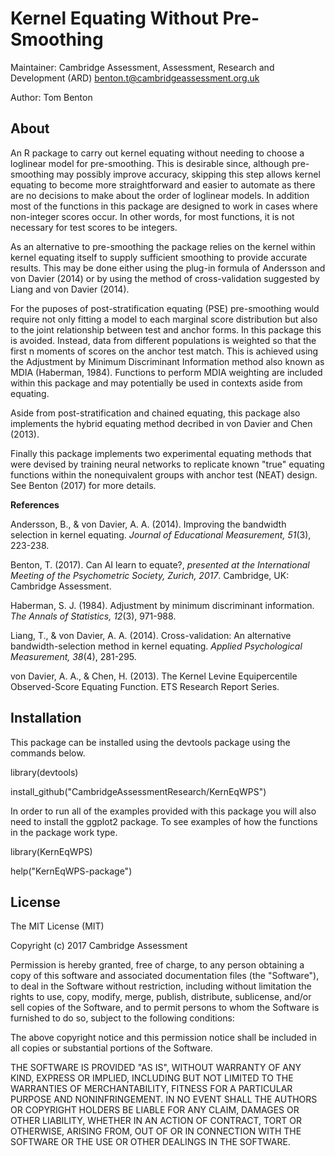 # Kernel Equating Without Pre-Smoothing

Maintainer: Cambridge Assessment, Assessment, Research and Development (ARD) <benton.t@cambridgeassessment.org.uk>

Author: Tom Benton

## About

An R package to carry out kernel equating without needing to choose a loglinear model for pre-smoothing.
This is desirable since, although pre-smoothing may possibly improve accuracy, skipping this step allows kernel equating to become 
more straightforward and easier to automate as there are no decisions to make about the order of loglinear models.
In addition most of the functions in this package are designed to work in cases where non-integer scores occur.
In other words, for most functions, it is not necessary for test scores to be integers.

As an alternative to pre-smoothing the package relies on the kernel within kernel equating itself to supply sufficient smoothing 
to provide accurate results.
This may be done either using the plug-in formula of Andersson and von Davier (2014) or by using the method of cross-validation suggested
by Liang and von Davier (2014).

For the puposes of post-stratification equating (PSE) pre-smoothing would require not only fitting a model to each marginal score
distribution but also to the joint relationship between test and anchor forms. In this package this is avoided.
Instead, data from different populations is weighted so that the first n moments of scores on the anchor test match.
This is achieved using the Adjustment by Minimum Discriminant Information method also known as MDIA (Haberman, 1984).
Functions to perform MDIA weighting are included within this package and may potentially be used in contexts aside from equating.

Aside from post-stratification and chained equating, this package also implements the hybrid equating method decribed 
in von Davier and Chen (2013). 
 
Finally this package implements two experimental equating methods that were devised by training neural networks
to replicate known "true" equating functions within the nonequivalent groups with anchor test (NEAT) design.
See Benton (2017) for more details.

**References**

Andersson, B., & von Davier, A. A. (2014). Improving the bandwidth selection in kernel equating. 
*Journal of Educational Measurement, 51*(3), 223-238.

Benton, T. (2017). Can AI learn to equate?, 
*presented at the International Meeting of the Psychometric Society, Zurich, 2017*. Cambridge, UK: Cambridge Assessment.

Haberman, S. J. (1984). Adjustment by minimum discriminant information. 
*The Annals of Statistics, 12*(3), 971-988.

Liang, T., & von Davier, A. A. (2014). Cross-validation: An alternative bandwidth-selection method in kernel equating. 
*Applied Psychological Measurement, 38*(4), 281-295.

von Davier, A. A., & Chen, H. (2013). The Kernel Levine Equipercentile Observed-Score Equating Function. ETS Research Report Series.

## Installation
This package can be installed using the devtools package using the commands below.



library(devtools)



install_github("CambridgeAssessmentResearch/KernEqWPS")



In order to run all of the examples provided with this package you will also need to install the ggplot2 package.
To see examples of how the functions in the package work type.

library(KernEqWPS)

help("KernEqWPS-package")

## License

The MIT License (MIT)

Copyright (c) 2017 Cambridge Assessment

Permission is hereby granted, free of charge, to any person obtaining a copy
of this software and associated documentation files (the "Software"), to deal
in the Software without restriction, including without limitation the rights
to use, copy, modify, merge, publish, distribute, sublicense, and/or sell
copies of the Software, and to permit persons to whom the Software is
furnished to do so, subject to the following conditions:

The above copyright notice and this permission notice shall be included in
all copies or substantial portions of the Software.

THE SOFTWARE IS PROVIDED "AS IS", WITHOUT WARRANTY OF ANY KIND, EXPRESS OR
IMPLIED, INCLUDING BUT NOT LIMITED TO THE WARRANTIES OF MERCHANTABILITY,
FITNESS FOR A PARTICULAR PURPOSE AND NONINFRINGEMENT. IN NO EVENT SHALL THE
AUTHORS OR COPYRIGHT HOLDERS BE LIABLE FOR ANY CLAIM, DAMAGES OR OTHER
LIABILITY, WHETHER IN AN ACTION OF CONTRACT, TORT OR OTHERWISE, ARISING FROM,
OUT OF OR IN CONNECTION WITH THE SOFTWARE OR THE USE OR OTHER DEALINGS IN
THE SOFTWARE.
